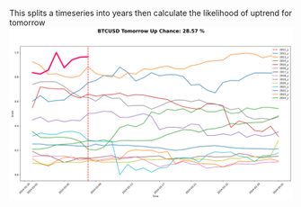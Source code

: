 This splits a timeseries into years then calculate the likelihood of uptrend for tomorrow
![img](https://github.com/NQevxvEtg/compare-years/blob/main/image/BTCUSDchance.png)
